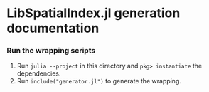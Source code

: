 LibSpatialIndex.jl generation documentation
================================

### Run the wrapping scripts
1. Run `julia --project` in this directory and `pkg> instantiate` the dependencies.
2. Run `include("generator.jl")` to generate the wrapping.
